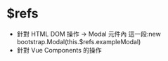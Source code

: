 # $refs
- 針對 HTML DOM 操作 -> Modal 元件內 這一段:new bootstrap.Modal(this.$refs.exampleModal)
- 針對 Vue Components 的操作